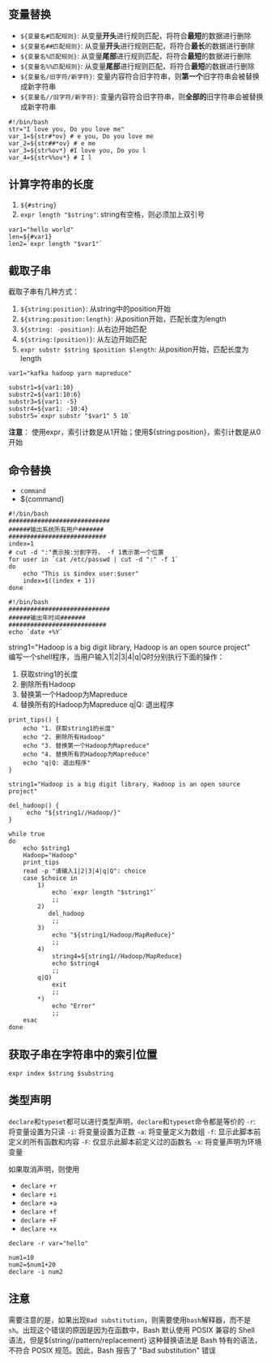 ## 变量替换
- `${变量名#匹配规则}`: 从变量**开头**进行规则匹配，将符合**最短**的数据进行删除
- `${变量名##匹配规则}`: 从变量**开头**进行规则匹配，将符合**最长**的数据进行删除
- `${变量名%匹配规则}`: 从变量**尾部**进行规则匹配，将符合**最短**的数据进行删除
- `${变量名%%匹配规则}`: 从变量**尾部**进行规则匹配，将符合**最短**的数据进行删除
- `${变量名/旧字符/新字符}`: 变量内容符合旧字符串，则**第一个**旧字符串会被替换成新字符串
- `${变量名//旧字符/新字符}`: 变量内容符合旧字符串，则**全部的**旧字符串会被替换成新字符串

```shell
#!/bin/bash
str="I love you, Do you love me"
var_1=${str#*ov} # e you, Do you love me
var_2=${str##*ov} # e me
var_3=${str%ov*} #I love you, Do you l
var_4=${str%%ov*} # I l
```

## 计算字符串的长度
1. `${#string}`
2. `expr length "$string"`: string有空格，则必须加上双引号

```shell
var1="hello world"
len=${#var1}
len2=`expr length "$var1"`

```

## 截取子串
截取子串有几种方式：
1. `${string:position}`: 从string中的position开始
2. `${string:position:length}`: 从position开始，匹配长度为length
3. `${string: -position}`: 从右边开始匹配
4. `${string:(position)}`: 从左边开始匹配
5. `expr substr $string $position $length`: 从position开始，匹配长度为length

```shell
var1="kafka hadoop yarn mapreduce"

substr1=${var1:10}
substr2=${var1:10:6}
substr3=${var1: -5}
substr4=${var1: -10:4}
substr5=`expr substr "$var1" 5 10`
```

**注意**： 使用expr，索引计数是从1开始；使用${string:position}，索引计数是从0开始


## 命令替换
- `command`
- ${command}

```shell
#!/bin/bash
############################
######输出系统所有用户#######
###########################
index=1
# cut -d ":"表示按:分割字符， -f 1表示第一个位置
for user in `cat /etc/passwd | cut -d ":" -f 1`
do
    echo "This is $index user:$user"
    index=$((index + 1))
done
```



```shell
#!/bin/bash
############################
######输出年时间#######
###########################
echo `date +%Y`
```
string1="Hadoop is a big digit library, Hadoop is an open source project"     
编写一个shell程序，当用户输入1|2|3|4|q|Q时分别执行下面的操作：
1. 获取string1的长度
2. 删除所有Hadoop
3. 替换第一个Hadoop为Mapreduce
4. 替换所有的Hadoop为Mapreduce
q|Q: 退出程序

```shell
print_tips() {
    echo "1. 获取string1的长度"
    echo "2. 删除所有Hadoop"
    echo "3. 替换第一个Hadoop为Mapreduce"
    echo "4. 替换所有的Hadoop为Mapreduce"
    echo "q|Q: 退出程序"
}

string1="Hadoop is a big digit library, Hadoop is an open source project"

del_hadoop() {
     echo "${string1//Hadoop/}"
}

while true
do
    echo $string1
    Hadoop="Hadoop"
    print_tips
    read -p "请输入1|2|3|4|q|Q": choice
    case $choice in
        1)
            echo `expr length "$string1"`
            ;;
        2)
           del_hadoop
            ;;
        3)
            echo "${string1/Hadoop/MapReduce}"
            ;;
        4)
            string4=${string1//Hadoop/MapReduce}
            echo $string4
            ;;
        q|Q)
            exit
            ;;
        *)
            echo "Error"
            ;;
    esac
done
```

## 获取子串在字符串中的索引位置
`expr index $string $substring`


## 类型声明
`declare`和`typeset`都可以进行类型声明，`declare`和`typeset`命令都是等价的
`-r`: 将变量设置为只读 
`-i`: 将变量设置为正数 
`-a`: 将变量定义为数组
`-f`: 显示此脚本前定义的所有函数和内容
`-F`: 仅显示此脚本前定义过的函数名
`-x`: 将变量声明为环境变量

如果取消声明，则使用
- `declare +r`
- `declare +i`
- `declare +a`
- `declare +f`
- `declare +F`
- `declare +x`

```shell
declare -r var="hello"

num1=10
num2=$num1+20
declare -i num2

```


## 注意
需要注意的是，如果出现`Bad substitution`，则需要使用`bash`解释器，而不是`sh`。出现这个错误的原因是因为在函数中，Bash 默认使用 POSIX 兼容的 Shell 语法，但是${string//pattern/replacement} 这种替换语法是 Bash 特有的语法，不符合 POSIX 规范。因此，Bash 报告了 "Bad substitution" 错误